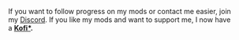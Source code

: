 If you want to follow progress on my mods or contact me easier, join my [Discord](https://discord.gg/zft8DmbfKv).
If you like my mods and want to support me, I now have a **[Kofi*](url=https://ko-fi.com/groundaura).**